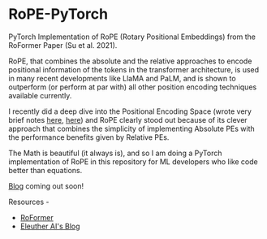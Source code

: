 # RoPE-PyTorch
PyTorch Implementation of RoPE (Rotary Positional Embeddings) from the RoFormer Paper (Su et al. 2021).

RoPE, that combines the absolute and the relative approaches to encode positional information of the tokens in the transformer architecture, is used in many recent developments like LlaMA and PaLM, and is shown to outperform (or perform at par with) all other position encoding techniques available currently.

I recently did a deep dive into the Positional Encoding Space (wrote very brief notes [here](https://www.linkedin.com/feed/update/urn:li:activity:7107913352038821889/), [here](https://www.linkedin.com/feed/update/urn:li:activity:7109695090201104384/)) and RoPE clearly stood out because of its clever approach that combines the simplicity of implementing Absolute PEs with the performance benefits given by Relative PEs. 

The Math is beautiful (it always is), and so I am doing a PyTorch implementation of RoPE in this repository for ML developers who like code better than equations.

[Blog](https://srishti-git1110.github.io/RoPE/) coming out soon!

Resources -
* [RoFormer](https://arxiv.org/abs/2104.09864)
* [Eleuther AI's Blog](https://blog.eleuther.ai/rotary-embeddings/)
